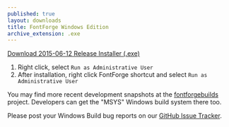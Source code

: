 ```yaml
---
published: true
layout: downloads
title: FontForge Windows Edition
archive_extension: .exe
---
```


<a class="btn btn-primary btn-large default" href="https://github.com/fontforge/fontforge/releases/download/20150612/FontForgeSetup-2015-06-12.exe">
  Download 2015-06-12 Release Installer (.exe)
</a>

1. Right click, select `Run as Administrative User`
2. After installation, right click FontForge shortcut and select `Run as Administrative User`

You may find more recent development snapshots at the [fontforgebuilds] project.
Developers can get the "MSYS" Windows build system there too.

Please post your Windows Build bug reports on our [GitHub Issue Tracker].

[fontforgebuilds]: http://sourceforge.net/projects/fontforgebuilds/
[GitHub Issue Tracker]: https://github.com/fontforge/fontforge/issues/
